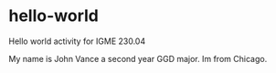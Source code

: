 # hello-world
Hello world activity for IGME 230.04

My name is John Vance a second year GGD major.
Im from Chicago.
